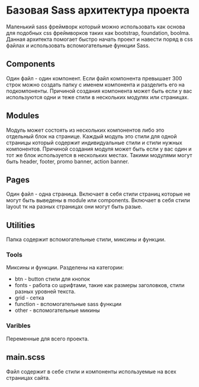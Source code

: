 # Базовая Sass архитектура проекта
Маленький sass фреймворк который можно использовать как основа для подобных css фреймворков таких как bootstrap, foundation, boolma. Данная архитекта помогает быстро начать проект и навести поряд в css файлах и использовать вспомогательные функции Sass.

## Components
Один файл - один компонент.
Если файл компонента превышает 300 строк можно создать папку с именем компонента и разделить его на подкомпоненты.
Причиной создания компонента может быть если у вас используются одни и теже стили в нескольких модулях или страницах.

## Modules
Модуль может состоять из нескольких компонентов либо это отдельный блок на странице. 
Каждый модуль это стили для одной страницы который содержит индивидуальные стили и стили нужных компонентов.
Причиной создания модуля может быть если у вас один и тот же блок используется в нескольких местах. Такими модулями могут быть header, footer, promo banner, action banner.

## Pages
Один файл - одна страница. Включает в себя стили страниц которые не могут быть выведены в module или components.
Включает в себя стили layout тк на разных страницах они могут быть разые.

## Utilities
Папка содержит вспомогательные стили, миксины и функции.

### Tools
Миксины и функции.
Разделены на категории:
- btn - button стили для кнопок
- fonts - работа со шрифтами, такие как размеры заголовков, стили разных уровней текста.
- grid - сетка
- function - вспомогательные sass функции
- other - вспомогательные микины

### Varibles

Переменные для всего проекта.

## main.scss

Файл содержит в себе стили и компоненты используемые на всех страницах сайта.